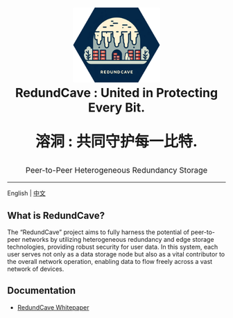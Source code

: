 <h1 align="center">
  <br>
  <img src="./RedundCave.png" alt="Kubo logo" title="RedundCave logo" width="200"></a>
  <br>
  RedundCave : United in Protecting Every Bit.
  <br>
  <p align="center" style="font-size: 2.1rem;">溶洞 : 共同守护每一比特.</p>
</h1>

<p align="center" style="font-size: 1.1rem;">Peer-to-Peer Heterogeneous Redundancy Storage</p>

<hr />

English | [中文](README.zh-CN.md)

## What is RedundCave?

The “RedundCave” project aims to fully harness the potential of peer-to-peer networks by utilizing heterogeneous redundancy and edge storage technologies, providing robust security for user data. In this system, each user serves not only as a data storage node but also as a vital contributor to the overall network operation, enabling data to flow freely across a vast network of devices.

## Documentation

- [RedundCave Whitepaper](docs/WhitePaper_zh-CN.md)
